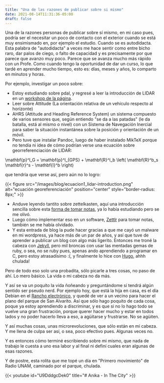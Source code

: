 ```yaml
---
title: "Una de las razones de publicar sobre si mismo"
date: 2021-08-14T11:31:36-05:00
draft: false
---
```


Una de la razones personas de publicar sobre sí mismo, en mi caso pues, podría ser el necesitar un poco de contacto con el exterior cuando se está muy ensimismado en, por ejemplo el estudio. Cuando se es autodidacta. Esta palabra de "autodidacta" a veces me hace sentir como entre bicho raro, dar palos de ciego, o falto de capacidad y es precisamente por que parece que avanzo muy poco. Parece que se avanza mucho más rápido con un Profe. Como cuando tengo la oportunidad de dar un curso, lo que tardé en aprender mucho tiempo, esto es: días, meses y años, lo comparto en minutos y horas.

Por ejemplo, investigar un poco sobre:

* Estoy estudiando sobre pdal, y regresé a leer la introducción de LIDAR en un [workshop de la página](http://pdal.io/workshop/lidar-introduction.html).
* Leer sobre Attitude (La orientación relativa de un vehículo respecto al horizonte)
* AHRS (Attitude and Heading Reference System) un sistema compuesto de varios sensores que, según entiendo "se da a las patadas" (le da batalla, está al mismo o nivel) con un Sistema de Navegación Inercial para saber la situación instantánea sobre la posición y orientación de un móvil. 
* Pero tuve que instalar Pandoc, luego de haber instalado MikTeX porque no tendía ni idea de cómo podrían verse una ecuación sobre georreferenciación de LIDAR:

\mathbf{p}^l_G = \mathbf{p}^l_{GPS} + \mathbf{R}^l_b \left( \mathbf{R}^b_s \mathbf{r}^s - \mathbf{l}^b \right)

que tendría que verse así, pero aún no lo logro: 

{{< figure src="/images/blog/ecuacion1_lidar-introduction.png" alt="ecuación georeferenciación" position="center" style="border-radius: 8px;" >}}

* Anduve leyendo tantito sobre zettelkasten, aquí una introducción sencilla sobre esta [forma de tomar notas](https://colaboratorio.net/javierinsitu/colaboratorio/2020/metodo-zettelkasten-notas-inteligentes/), ya lo había estudiando pero se me olivó.
* Luego cómo implementar eso en un software, [Zettlr](https://www.zettlr.com/) para tomar notas, también se me había olvidado.
* Y esta entrada de blog la pude hacer gracias a que me cayó un malware en mi wordpress, ya hace más de un par de años, y así que tuve de aprender a publicar un blog con algo más ligerito. Entonces me troné la cabeza con [Jekyll](https://jekyllrb.com), pero mil broncas con usar las mentadas gemas de ruby, o sea, no se ruby pues, apenas ando aprendiendo a programar en C, pero estoy atrasadísimo :(,  y finalmente lo hice con [Hugo](https://gohugo.io/), ahhh chulada! 

Pero de todo eso solo una probadita, sólo picarle a tres cosas, no paso de ahí. Lo mero básico. La vida o mi cabeza no da más.

Y así se va un poquito la vida ñoñeando y preguntándome si tendrá algún sentido ser pseudo nerd. Por ejemplo hoy, que está la hija en casa, es el día Debian en el [Rancho electrónico](https://ranchoelectronico.org), y quedé de ver a un vecino para hacer el plano del parque de San Alvarito. Así que sólo hago poquito de cada cosa, poque ya estoy aprendiendo a discriminar, y es que si no lo hago todo se vuelve una gran frustración, porque querer hacer mucho y estar en todos lados y no poder hacerlo lleva a eso, a agüitarse y frustrarse. No se agüiten.

Y así muchas cosas, unas microrevoluciones, que sólo están en mi cabeza. Y me llena de culpa ser así, o sea, poco efectivo pues. Algunas veces no.

Y es entonces cómo terminé escribiendo sobre mi mismo, que nada de trabajo le cuesta a uno esa labor y al final ni definí cuales eran algunas de esas razones.

Y de postre, esta rolita que me topé un día en "Primero movimiento" de Radio UNAM, caminado por el parque, chulada.

{{< youtube id="U9DddgcDek0" title="# Anika - In The City" >}}
